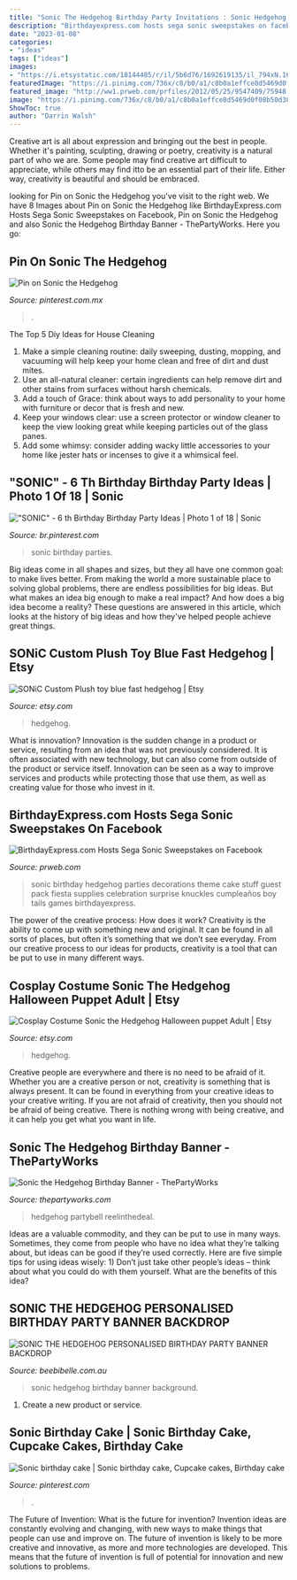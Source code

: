```yaml
---
title: "Sonic The Hedgehog Birthday Party Invitations : Sonic Hedgehog Birthday Banner Background"
description: "Birthdayexpress.com hosts sega sonic sweepstakes on facebook"
date: "2023-01-08"
categories:
- "ideas"
tags: ["ideas"]
images:
- "https://i.etsystatic.com/18144485/r/il/5b6d76/1692619135/il_794xN.1692619135_jerq.jpg"
featuredImage: "https://i.pinimg.com/736x/c8/b0/a1/c8b0a1effce8d5469d0f08b50d383558.jpg"
featured_image: "http://ww1.prweb.com/prfiles/2012/05/25/9547409/75948.jpg"
image: "https://i.pinimg.com/736x/c8/b0/a1/c8b0a1effce8d5469d0f08b50d383558.jpg"
ShowToc: true
author: "Darrin Walsh"
---
```



Creative art is all about expression and bringing out the best in people. Whether it's painting, sculpting, drawing or poetry, creativity is a natural part of who we are. Some people may find creative art difficult to appreciate, while others may find itto be an essential part of their life. Either way, creativity is beautiful and should be embraced.

	

		
looking for Pin on Sonic the Hedgehog you've visit to the right web. We have 8 Images about Pin on Sonic the Hedgehog like BirthdayExpress.com Hosts Sega Sonic Sweepstakes on Facebook, Pin on Sonic the Hedgehog and also Sonic the Hedgehog Birthday Banner - ThePartyWorks. Here you go:
		
    
## Pin On Sonic The Hedgehog

<img loading=lazy src="https://i.pinimg.com/736x/12/96/71/12967188bee39886414a1c539b00c55a.jpg" onerror="this.onerror=null;this.src='https://tse2.mm.bing.net/th?id=OIP.gTcYEoBA312FPMQWt7yixwHaHa&amp;pid=15.1';" alt="Pin on Sonic the Hedgehog">

_Source: pinterest.com.mx_

>. 

	

The Top 5 Diy Ideas for House Cleaning
1. Make a simple cleaning routine: daily sweeping, dusting, mopping, and vacuuming will help keep your home clean and free of dirt and dust mites.
2. Use an all-natural cleaner: certain ingredients can help remove dirt and other stains from surfaces without harsh chemicals.
3. Add a touch of Grace: think about ways to add personality to your home with furniture or decor that is fresh and new.
4. Keep your windows clear: use a screen protector or window cleaner to keep the view looking great while keeping particles out of the glass panes.
5. Add some whimsy: consider adding wacky little accessories to your home like jester hats or incenses to give it a whimsical feel.

    
## &quot;SONIC&quot; - 6 Th Birthday Birthday Party Ideas | Photo 1 Of 18 | Sonic

<img loading=lazy src="https://i.pinimg.com/736x/4d/db/d4/4ddbd469926d3c2dcb04f3d46dd2588f.jpg" onerror="this.onerror=null;this.src='https://tse4.mm.bing.net/th?id=OIP.sdtLuU0K1drfC88Zm4z46gHaLE&amp;pid=15.1';" alt="&quot;SONIC&quot; - 6 th Birthday Birthday Party Ideas | Photo 1 of 18 | Sonic">

_Source: br.pinterest.com_

>sonic birthday parties. 

	

Big ideas come in all shapes and sizes, but they all have one common goal: to make lives better. From making the world a more sustainable place to solving global problems, there are endless possibilities for big ideas. But what makes an idea big enough to make a real impact? And how does a big idea become a reality? These questions are answered in this article, which looks at the history of big ideas and how they've helped people achieve great things.

    
## SONiC Custom Plush Toy Blue Fast Hedgehog | Etsy

<img loading=lazy src="https://i.etsystatic.com/18092942/r/il/c2403b/3261158495/il_1140xN.3261158495_zu8j.jpg" onerror="this.onerror=null;this.src='https://tse2.mm.bing.net/th?id=OIP.dx5uru3OPGQUzn-TMaWtAQHaJ4&amp;pid=15.1';" alt="SONiC Custom Plush toy blue fast hedgehog | Etsy">

_Source: etsy.com_

>hedgehog. 

	

What is innovation?
Innovation is the sudden change in a product or service, resulting from an idea that was not previously considered. It is often associated with new technology, but can also come from outside of the product or service itself. Innovation can be seen as a way to improve services and products while protecting those that use them, as well as creating value for those who invest in it.

    
## BirthdayExpress.com Hosts Sega Sonic Sweepstakes On Facebook

<img loading=lazy src="http://ww1.prweb.com/prfiles/2012/05/25/9547409/75948.jpg" onerror="this.onerror=null;this.src='https://tse1.mm.bing.net/th?id=OIP.8Y5oQ9og688tQrsp5ljOFAHaKX&amp;pid=15.1';" alt="BirthdayExpress.com Hosts Sega Sonic Sweepstakes on Facebook">

_Source: prweb.com_

>sonic birthday hedgehog parties decorations theme cake stuff guest pack fiesta supplies celebration surprise knuckles cumpleaños boy tails games birthdayexpress. 

	

The power of the creative process: How does it work?
Creativity is the ability to come up with something new and original. It can be found in all sorts of places, but often it’s something that we don’t see everyday. From our creative process to our ideas for products, creativity is a tool that can be put to use in many different ways.

    
## Cosplay Costume Sonic The Hedgehog Halloween Puppet Adult | Etsy

<img loading=lazy src="https://i.etsystatic.com/18144485/r/il/5b6d76/1692619135/il_794xN.1692619135_jerq.jpg" onerror="this.onerror=null;this.src='https://tse3.mm.bing.net/th?id=OIP.NuJnkgHfTrfoIX6m_ruloQHaNL&amp;pid=15.1';" alt="Cosplay Costume Sonic the Hedgehog Halloween puppet Adult | Etsy">

_Source: etsy.com_

>hedgehog. 

	

Creative people are everywhere and there is no need to be afraid of it. Whether you are a creative person or not, creativity is something that is always present. It can be found in everything from your creative ideas to your creative writing. If you are not afraid of creativity, then you should not be afraid of being creative. There is nothing wrong with being creative, and it can help you get what you want in life.

    
## Sonic The Hedgehog Birthday Banner - ThePartyWorks

<img loading=lazy src="https://cdn6.bigcommerce.com/s-43pja/products/1809/images/1543/100394__67017.1451374743.1280.1280.jpg?c=2" onerror="this.onerror=null;this.src='https://tse1.mm.bing.net/th?id=OIP.QzzhmX_8ZnB6P6pxqFNGEgHaCM&amp;pid=15.1';" alt="Sonic the Hedgehog Birthday Banner - ThePartyWorks">

_Source: thepartyworks.com_

>hedgehog partybell reelinthedeal. 

	

Ideas are a valuable commodity, and they can be put to use in many ways. Sometimes, they come from people who have no idea what they’re talking about, but ideas can be good if they’re used correctly. Here are five simple tips for using ideas wisely: 1) Don’t just take other people’s ideas – think about what you could do with them yourself. What are the benefits of this idea?

    
## SONIC THE HEDGEHOG PERSONALISED BIRTHDAY PARTY BANNER BACKDROP

<img loading=lazy src="https://www.beebibelle.com.au/assets/full/Sonic_Banner1.jpg?20200624034645" onerror="this.onerror=null;this.src='https://tse2.mm.bing.net/th?id=OIP.5giQQz2raNqDccz3WzEG8wHaFX&amp;pid=15.1';" alt="SONIC THE HEDGEHOG PERSONALISED BIRTHDAY PARTY BANNER BACKDROP">

_Source: beebibelle.com.au_

>sonic hedgehog birthday banner background. 

	

1. Create a new product or service.

    
## Sonic Birthday Cake | Sonic Birthday Cake, Cupcake Cakes, Birthday Cake

<img loading=lazy src="https://i.pinimg.com/736x/c8/b0/a1/c8b0a1effce8d5469d0f08b50d383558.jpg" onerror="this.onerror=null;this.src='https://tse4.mm.bing.net/th?id=OIP.6wHJuJ9Z-Jd2LexUJgrYpQHaKC&amp;pid=15.1';" alt="Sonic birthday cake | Sonic birthday cake, Cupcake cakes, Birthday cake">

_Source: pinterest.com_

>. 

	

The Future of Invention: What is the future for invention?
Invention ideas are constantly evolving and changing, with new ways to make things that people can use and improve on. The future of invention is likely to be more creative and innovative, as more and more technologies are developed. This means that the future of invention is full of potential for innovation and new solutions to problems.

